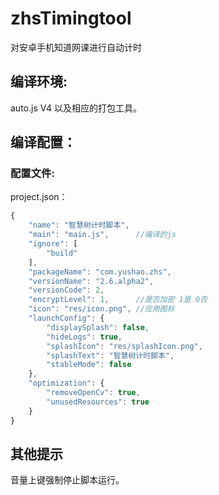 # zhsTimingtool

对安卓手机知道网课进行自动计时

## 编译环境:

auto.js V4 以及相应的打包工具。

## 编译配置：

### 配置文件:

project.json：

```javascript
{
    "name": "智慧树计时脚本",
    "main": "main.js",	    //编译的js
    "ignore": [
        "build"
    ],
    "packageName": "com.yushao.zhs",
    "versionName": "2.6.alpha2",
    "versionCode": 2,
    "encryptLevel": 1,      //是否加密 1是 0否
    "icon": "res/icon.png",	//应用图标
    "launchConfig": {
        "displaySplash": false, 
        "hideLogs": true, 
        "splashIcon": "res/splashIcon.png", 
        "splashText": "智慧树计时脚本",
        "stableMode": false
    },
    "optimization": { 
        "removeOpenCv": true, 
        "unusedResources": true
    }
}
```

## 其他提示

音量上键强制停止脚本运行。
